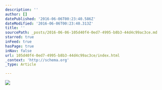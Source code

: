 ```yaml
---
description: ''
author: []
datePublished: '2016-06-06T00:23:40.586Z'
dateModified: '2016-06-06T00:23:40.313Z'
title: ''
sourcePath: _posts/2016-06-06-105d40f4-0ed7-4995-b8b3-44d4c99ac3ce.md
starred: true
inFeed: true
hasPage: true
inNav: false
url: 105d40f4-0ed7-4995-b8b3-44d4c99ac3ce/index.html
_context: 'http://schema.org'
_type: Article

---
```

![](https://the-grid-user-content.s3-us-west-2.amazonaws.com/32bc7816-9fc7-4220-9383-eb419840f674.jpg)